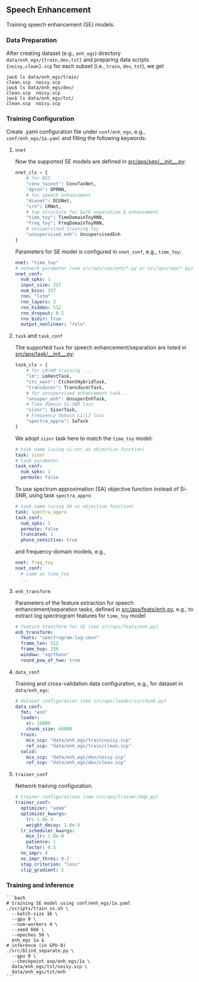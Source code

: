 ## Speech Enhancement

Training speech enhancement (SE) models.

### Data Preparation

After creating dataset (e.g., `enh_egs`) directory `data/enh_egs/{train,dev,tst}` and preparing data scripts `{noisy,clean}.scp` for each subset (i.e., `train`, `dev`, `tst`), we get
```shell
jwu$ ls data/enh_egs/train/
clean.scp  noisy.scp
jwu$ ls data/enh_egs/dev/
clean.scp  noisy.scp
jwu$ ls data/enh_egs/tst/
clean.scp  noisy.scp
```

### Training Configuration

Create .yaml configuration file under `conf/enh_egs`, e.g., `conf/enh_egs/1a.yaml` and filling the following keywords:

1. `nnet`

    Now the supported SE models are defined in [src/aps/sep/\_\_init\_\_.py](src/aps/sep/__init__.py):
    ```python
    nnet_cls = {
        # for BSS
        "conv_tasnet": ConvTasNet,
        "dprnn": DPRNN,
        # for speech enhancement
        "dcunet": DCUNet,
        "crn": CRNet,
        # toy structure for both separation & enhancement
        "time_toy": TimeDomainToyRNN,
        "freq_toy": FreqDomainToyRNN,
        # unsupervised training toy
        "unsupervised_enh": UnsupervisedEnh
    }
    ```
    Parameters for SE model is configured in `nnet_conf`, e.g., `time_toy`:
    ```yaml
    nnet: "time_toy"
    # network parameter (see src/aps/sep/enh/*.py or src/aps/sep/*.py)
    nnet_conf:
      num_spks: 1
      input_size: 257
      num_bins: 257
      rnn: "lstm"
      rnn_layers: 3
      rnn_hidden: 512
      rnn_dropout: 0.2
      rnn_bidir: True
      output_nonlinear: "relu"
    ```

2. `task` and `task_conf`

    The supported `Task` for speech enhancement/separation are listed in [src/aps/task/\_\_init\_\_.py](src/aps/task/__init__.py):
    ```python
    task_cls = {
        # for LM/AM training ...
        "lm": LmXentTask,
        "ctc_xent": CtcXentHybridTask,
        "transducer": TransducerTask,
        # for unsupervised enhancement task...
        "unsuper_enh": UnsuperEnhTask,
        # Time domain Si-SNR loss
        "sisnr": SisnrTask,
        # Frequency domain L1/L2 loss
        "spectra_appro": SaTask
    }
    ```
    We adopt `sisnr` task here to match the `time_toy` model:
    ```yaml
    # task name (using si-snr as objective function)
    task: sisnr
    # task parameter
    task_conf:
      num_spks: 1
      permute: false
    ```
    To use spectrum approximation (SA) objective function instead of Si-SNR, using task `spectra_appro`
    ```yaml
    # task name (using SA as objective function)
    task: spectra_appro
    task_conf:
      num_spks: 1
      permute: false
      truncated: 1
      phase_sensitive: true
    ```
    and frequency-domain models, e.g.,
    ```yaml
    nnet: freq_toy
    nnet_conf:
      # same as time_toy
      ...
    ```

3. `enh_transform`

    Parameters of the feature extraction for speech enhancement/separation tasks, defined in [src/aps/feats/enh.py](src/aps/feats/enh.py), e.g., to extract log spectrogram features for `time_toy` model
    ```yaml
    # feature transform for SE (see src/aps/feats/enh.py)
    enh_transform:
      feats: "spectrogram-log-cmvn"
      frame_len: 512
      frame_hop: 256
      window: "sqrthann"
      round_pow_of_two: true
    ```

4. `data_conf`

    Training and cross-validation data configuration, e.g., for dataset in `data/enh_egs`:
    ```yaml
    # dataset configuration (see src/aps/loader/ss/chunk.py)
    data_conf:
      fmt: "enh"
      loader:
        sr: 16000
        chunk_size: 64000
      train:
        mix_scp: "data/enh_egs/train/noisy.scp"
        ref_scp: "data/enh_egs/train/clean.scp"
      valid:
        mix_scp: "data/enh_egs/dev/noisy.scp"
        ref_scp: "data/enh_egs/dev/clean.scp"
    ```

5. `trainer_conf`

    Network training configuration. 
    ```yaml
    # trainer configurations (see src/aps/trainer/ddp.py)
    trainer_conf:
      optimizer: "adam"
      optimizer_kwargs:
        lr: 1.0e-3
        weight_decay: 1.0e-5
      lr_scheduler_kwargs:
        min_lr: 1.0e-8
        patience: 1
        factor: 0.5
      no_impr: 4
      no_impr_thres: 0.2
      stop_criterion: "loss"
      clip_gradient: 5
    ```

### Training and inference

    ```bash
    # training SE model using conf/enh_egs/1a.yaml
    ./scripts/train_ss.sh \
      --batch-size 16 \
      --gpu 0 \
      --num-workers 4 \
      --seed 666 \
      --epoches 50 \
      enh_egs 1a &
    # inference (in GPU-0)
    ./src/blind_separate.py \
      --gpu 0 \
      --checkpoint exp/enh_egs/1a \
      data/enh_egs/tst/noisy.scp \
      data/enh_egs/tst/enh
    ```
